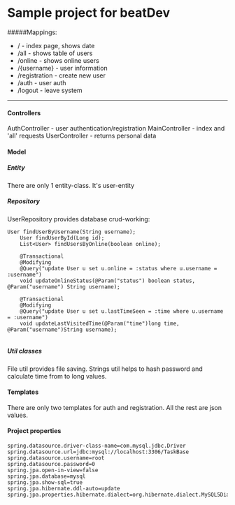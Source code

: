 # Sample project for beatDev
#####Mappings:
- / - index page, shows date
- /all - shows table of users
- /online - shows online users
- /{username} - user information
- /registration - create new user
- /auth - user auth 
- /logout - leave system 
------------
#### Controllers
AuthController -  user authentication/registration 
MainController - index and 'all' requests
UserController - returns personal data 
#### Model
##### Entity
There are only 1 entity-class. It's user-entity
##### Repository 
UserRepository provides database crud-working: 
```
User findUserByUsername(String username);
    User findUserById(Long id);
    List<User> findUsersByOnline(boolean online);

    @Transactional
    @Modifying
    @Query("update User u set u.online = :status where u.username = :username")
    void updateOnlineStatus(@Param("status") boolean status, @Param("username") String username);

    @Transactional
    @Modifying
    @Query("update User u set u.lastTimeSeen = :time where u.username = :username")
    void updateLastVisitedTime(@Param("time")long time, @Param("username")String username);


```
##### Util classes
File util provides file saving.
Strings util helps to hash password and calculate time from to long values.
#### Templates
There are only two templates for auth and registration. All the rest are json values.
#### Project properties
```
spring.datasource.driver-class-name=com.mysql.jdbc.Driver
spring.datasource.url=jdbc:mysql://localhost:3306/TaskBase
spring.datasource.username=root
spring.datasource.password=0
spring.jpa.open-in-view=false
spring.jpa.database=mysql
spring.jpa.show-sql=true
spring.jpa.hibernate.ddl-auto=update
spring.jpa.properties.hibernate.dialect=org.hibernate.dialect.MySQL5Dialect
```